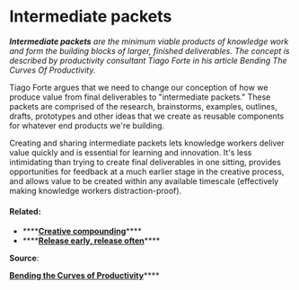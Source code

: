 # Intermediate packets

_**Intermediate packets** are the minimum viable products of knowledge work and form the building blocks of larger, finished deliverables. The concept is described by productivity consultant Tiago Forte in his article Bending The Curves Of Productivity._ 

Tiago Forte argues that we need to change our conception of how we produce value from final deliverables to "intermediate packets." These packets are comprised of the research, brainstorms, examples, outlines, drafts, prototypes and other ideas that we create as reusable components for whatever end products we're building. 

Creating and sharing intermediate packets lets knowledge workers deliver value quickly and is essential for learning and innovation. It's less intimidating than trying to create final deliverables in one sitting, provides opportunities for feedback at a much earlier stage in the creative process, and allows value to be created within any available timescale \(effectively making knowledge workers distraction-proof\). 

#### **Related:** 

* \*\*\*\*[**Creative compounding**](creative-compounding.md)\*\*\*\*
* \*\*\*\*[**Release early, release often**](release-early-release-often.md)\*\*\*\*

**Source**: 

[**Bending the Curves of Productivity**](https://medium.com/praxis-blog/bending-the-curves-of-productivity-25edb268672f)\*\*\*\*

